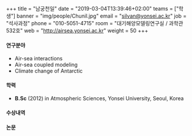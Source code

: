 +++
title = "남궁천일"
date = "2019-03-04T13:39:46+02:00"
teams = ["학생"]
banner = "img/people/Chunil.jpg"
email = "silvan@yonsei.ac.kr"
job = "석사과정"
phone = "010-5051-4715"
room = "대기해양모델링연구실 / 과학관 532호"
web = "http://airsea.yonsei.ac.kr"
weight = 50
+++

#### 연구분야
+ Air-sea interactions
+ Air-sea coupled modeling
+ Climate change of Antarctic

#### 학력

+ **B.Sc** (2012) in Atmospheric Sciences, Yonsei University, Seoul, Korea

#### 수상내역


#### 논문
